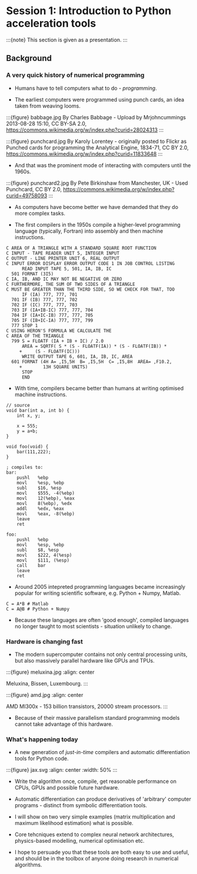 # Session 1: Introduction to Python acceleration tools

:::{note}
This section is given as a presentation.
:::

## Background

### A very quick history of numerical programming

* Humans have to tell computers what to do - *programming*.

* The earliest computers were programmed using punch cards, an idea taken from
  weaving looms.

:::{figure} babbage.jpg
By Charles Babbage - Upload by Mrjohncummings 2013-08-28 15:10, CC BY-SA 2.0,
https://commons.wikimedia.org/w/index.php?curid=28024313
:::

:::{figure} punchcard.jpg
By Karoly Lorentey - originally posted to Flickr as Punched cards for
programming the Analytical Engine, 1834-71, CC BY 2.0,
https://commons.wikimedia.org/w/index.php?curid=11833648
:::

* And that was the prominent mode of interacting with computers until the
  1960s. 

:::{figure} punchcard2.jpg
By Pete Birkinshaw from Manchester, UK - Used Punchcard, CC BY 2.0,
https://commons.wikimedia.org/w/index.php?curid=49758093
:::

* As computers have become better we have demanded that they do more
  complex tasks.

* The first compilers in the 1950s compile a higher-level programming language
  (typically, Fortran) into assembly and then machine instructions.

```
C AREA OF A TRIANGLE WITH A STANDARD SQUARE ROOT FUNCTION
C INPUT - TAPE READER UNIT 5, INTEGER INPUT
C OUTPUT - LINE PRINTER UNIT 6, REAL OUTPUT
C INPUT ERROR DISPLAY ERROR OUTPUT CODE 1 IN JOB CONTROL LISTING
      READ INPUT TAPE 5, 501, IA, IB, IC
  501 FORMAT (3I5)
C IA, IB, AND IC MAY NOT BE NEGATIVE OR ZERO
C FURTHERMORE, THE SUM OF TWO SIDES OF A TRIANGLE
C MUST BE GREATER THAN THE THIRD SIDE, SO WE CHECK FOR THAT, TOO
      IF (IA) 777, 777, 701
  701 IF (IB) 777, 777, 702
  702 IF (IC) 777, 777, 703
  703 IF (IA+IB-IC) 777, 777, 704
  704 IF (IA+IC-IB) 777, 777, 705
  705 IF (IB+IC-IA) 777, 777, 799
  777 STOP 1
C USING HERON'S FORMULA WE CALCULATE THE
C AREA OF THE TRIANGLE
  799 S = FLOATF (IA + IB + IC) / 2.0
      AREA = SQRTF( S * (S - FLOATF(IA)) * (S - FLOATF(IB)) *
     +     (S - FLOATF(IC)))
      WRITE OUTPUT TAPE 6, 601, IA, IB, IC, AREA
  601 FORMAT (4H A= ,I5,5H  B= ,I5,5H  C= ,I5,8H  AREA= ,F10.2,
     +        13H SQUARE UNITS)
      STOP
      END
```

* With time, compilers became better than humans at writing optimised machine
  instructions.

```
// source
void bar(int a, int b) {
    int x, y;

    x = 555;
    y = a+b;
}

void foo(void) {
    bar(111,222);
}

; compiles to:
bar:
    pushl   %ebp
    movl    %esp, %ebp
    subl    $16, %esp
    movl    $555, -4(%ebp)
    movl    12(%ebp), %eax
    movl    8(%ebp), %edx
    addl    %edx, %eax
    movl    %eax, -8(%ebp)
    leave
    ret

foo:
    pushl   %ebp
    movl    %esp, %ebp
    subl    $8, %esp
    movl    $222, 4(%esp)
    movl    $111, (%esp)
    call    bar
    leave
    ret
```

* Around 2005 intepreted programming languages became increasingly popular for
  writing scientific software, e.g. Python + Numpy, Matlab.

```
C = A*B # Matlab
C = A@B # Python + Numpy
```

* Because these languages are often 'good enough', compiled languages no longer
  taught to most scientists - situation unlikely to change.

### Hardware is changing fast

* The modern supercomputer contains not only central processing units, but also
  massively parallel hardware like GPUs and TPUs. 

:::{figure} meluxina.jpg
:align: center

Meluxina, Bissen, Luxembourg.
:::
  
:::{figure} amd.jpg
:align: center

AMD MI300x - 153 billion transistors, 20000 stream processors.
:::

* Because of their massive parallelism standard programming models cannot take
  advantage of this hardware.

### What's happening today

* A new generation of *just-in-time* compilers and automatic differentiation
  tools for Python code.

:::{figure} jax.svg
:align: center
:width: 50%
:::

* Write the algorithm once, compile, get reasonable performance on CPUs, GPUs
  and possible future hardware.

* Automatic differentiation can produce derivatives of 'arbitrary' computer
  programs - distinct from symbolic differentiation tools.

* I will show on two very simple examples (matrix multiplication and maximum
  likelihood estimation) what is possible. 

* Core tehcniques extend to complex neural network architectures, physics-based
  modelling, numerical optimisation etc. 

* I hope to persuade you that these tools are both easy to use and useful, and
  should be in the toolbox of anyone doing research in numerical algorithms.
